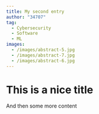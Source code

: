 ```yaml
---
title: My second entry
author: "34707"
tag:
  - Cybersecurity
  - Software
  - ML
images:
  - /images/abstract-5.jpg
  - /images/abstract-7.jpg
  - /images/abstract-6.jpg
---
```

# This is a nice title

And then some more content